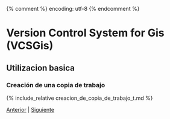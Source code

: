 {% comment %} encoding: utf-8 {% endcomment %}

# Version Control System for Gis (VCSGis)

## Utilizacion basica

### Creación de una copia de trabajo

{% include_relative creacion_de_copia_de_trabajo_t.md %}
 
[Anterior](iniciar_servidor_t.md) | [Siguiente](anadir_capa_al_repositorio_t.md)

